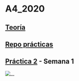 # A4_2020

## [Teoría](http://ub-gei-sd.github.io)

## [Repo prácticas](https://github.com/UB-GEI-SD/A)

## [Práctica 2](http://ub-gei-sd.github.io/Practica2_S1) - Semana 1

![__](https://imgur.com/a/0yZzu1f)
